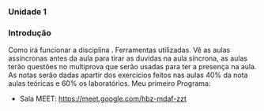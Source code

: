 ### Unidade 1

### Introdução

Como irá funcionar a disciplina .
Ferramentas utilizadas. Vê as aulas assíncronas antes da aula para tirar as duvidas na aula síncrona, as aulas terão questões no multiprova que serão usadas para ter a presença na aula. As notas serão dadas apartir dos exercícios feitos nas aulas 40% da nota aulas teóricas e 60% os laboratórios.
Meu primeiro Programa:

- Sala MEET: https://meet.google.com/hbz-mdaf-zzt





